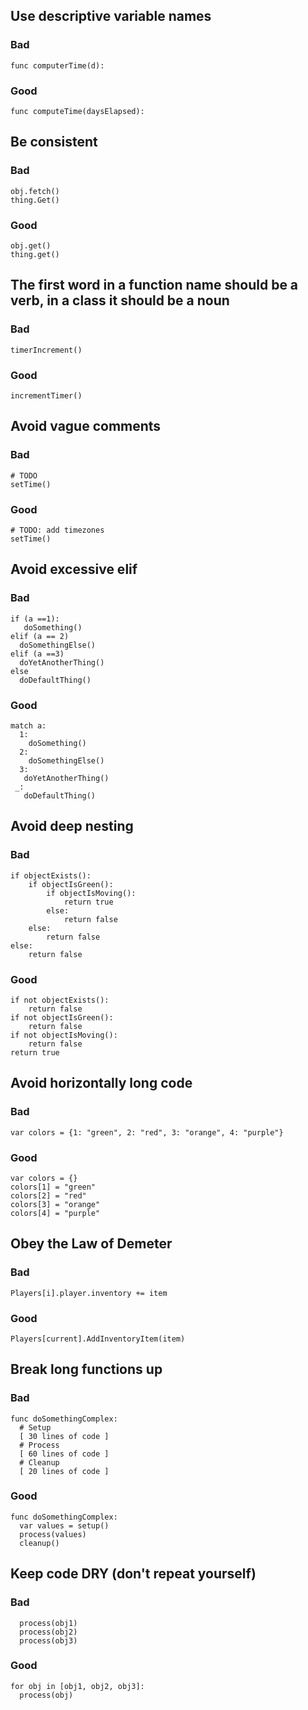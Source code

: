## Use descriptive variable names
### Bad
    func computerTime(d):
### Good
    func computeTime(daysElapsed):
## Be consistent
### Bad
    obj.fetch()
    thing.Get()
### Good
    obj.get()
    thing.get()

## The first word in a function name should be a verb, in a class it should be a noun
### Bad
    timerIncrement()
### Good
    incrementTimer()

## Avoid vague comments
### Bad
    # TODO
    setTime()
### Good
    # TODO: add timezones
    setTime()

## Avoid excessive elif
### Bad
````
if (a ==1):
   doSomething()
elif (a == 2)
  doSomethingElse()
elif (a ==3)
  doYetAnotherThing()
else
  doDefaultThing()
````
### Good
````
match a:
  1: 
    doSomething()
  2:
    doSomethingElse()
  3:
   doYetAnotherThing()
 _:
   doDefaultThing()
````
## Avoid deep nesting
### Bad
````
if objectExists():
    if objectIsGreen():
        if objectIsMoving():
            return true
        else:
            return false
    else:
        return false
else:
    return false
````
### Good
````
if not objectExists():
    return false
if not objectIsGreen():
    return false
if not objectIsMoving():
    return false
return true
````
## Avoid horizontally long code
### Bad
    var colors = {1: "green", 2: "red", 3: "orange", 4: "purple"}
### Good
```
var colors = {}
colors[1] = "green"
colors[2] = "red"
colors[3] = "orange"
colors[4] = "purple"
```

## Obey the Law of Demeter
### Bad
    Players[i].player.inventory += item
### Good
    Players[current].AddInventoryItem(item)

## Break long functions up
### Bad
````
func doSomethingComplex:
  # Setup
  [ 30 lines of code ]
  # Process
  [ 60 lines of code ]
  # Cleanup
  [ 20 lines of code ]
````
### Good
````
func doSomethingComplex:
  var values = setup()
  process(values)
  cleanup()
````
## Keep code DRY (don't repeat yourself)
### Bad
````
  process(obj1)
  process(obj2)
  process(obj3)
````
### Good
    for obj in [obj1, obj2, obj3]:
      process(obj)
